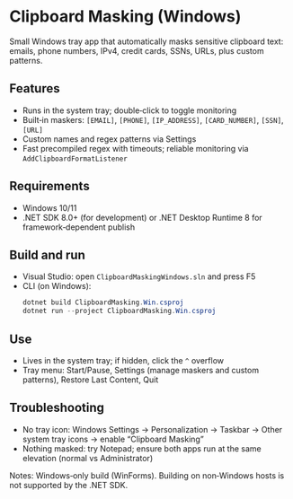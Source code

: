 # Clipboard Masking (Windows)

Small Windows tray app that automatically masks sensitive clipboard text: emails, phone numbers, IPv4, credit cards, SSNs, URLs, plus custom patterns.

## Features
- Runs in the system tray; double‑click to toggle monitoring
- Built‑in maskers: `[EMAIL]`, `[PHONE]`, `[IP_ADDRESS]`, `[CARD_NUMBER]`, `[SSN]`, `[URL]`
- Custom names and regex patterns via Settings
- Fast precompiled regex with timeouts; reliable monitoring via `AddClipboardFormatListener`

## Requirements
- Windows 10/11
- .NET SDK 8.0+ (for development) or .NET Desktop Runtime 8 for framework‑dependent publish

## Build and run
- Visual Studio: open `ClipboardMaskingWindows.sln` and press F5
- CLI (on Windows):
  ```powershell
  dotnet build ClipboardMasking.Win.csproj
  dotnet run --project ClipboardMasking.Win.csproj
  ```

## Use
- Lives in the system tray; if hidden, click the `^` overflow
- Tray menu: Start/Pause, Settings (manage maskers and custom patterns), Restore Last Content, Quit

## Troubleshooting
- No tray icon: Windows Settings → Personalization → Taskbar → Other system tray icons → enable “Clipboard Masking”
- Nothing masked: try Notepad; ensure both apps run at the same elevation (normal vs Administrator)

Notes: Windows‑only build (WinForms). Building on non‑Windows hosts is not supported by the .NET SDK.
